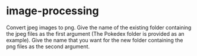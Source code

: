 # image-processing
Convert jpeg images to png. Give the name of the existing folder containing the jpeg files as the first argument (The Pokedex folder is provided as an example). Give the name that you want for the new folder containing the png files as the second argument.
